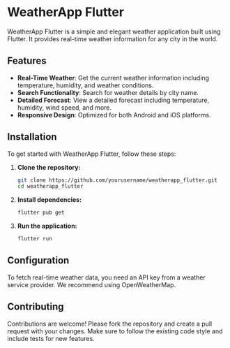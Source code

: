 # WeatherApp Flutter

WeatherApp Flutter is a simple and elegant weather application built using Flutter. It provides real-time weather information for any city in the world.

## Features

- **Real-Time Weather**: Get the current weather information including temperature, humidity, and weather conditions.
- **Search Functionality**: Search for weather details by city name.
- **Detailed Forecast**: View a detailed forecast including temperature, humidity, wind speed, and more.
- **Responsive Design**: Optimized for both Android and iOS platforms.

## Installation

To get started with WeatherApp Flutter, follow these steps:

1. **Clone the repository:**
   ```sh
   git clone https://github.com/yourusername/weatherapp_flutter.git
   cd weatherapp_flutter
   ```

2. **Install dependencies:**
   ```sh
   flutter pub get
   ```

3. **Run the application:**
   ```sh
   flutter run
   ```

## Configuration

To fetch real-time weather data, you need an API key from a weather service provider. We recommend using OpenWeatherMap.

## Contributing

Contributions are welcome! Please fork the repository and create a pull request with your changes. Make sure to follow the existing code style and include tests for new features.